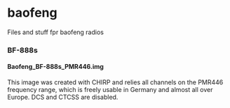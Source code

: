 # baofeng
Files and stuff fpr baofeng radios

### BF-888s

#### Baofeng_BF-888s_PMR446.img

This image was created with CHIRP and relies all channels on the PMR446 frequency range, which is freely usable in Germany and almost all over Europe. DCS and CTCSS are disabled.
